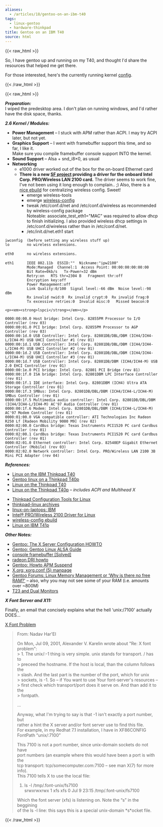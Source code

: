 ```yaml
---
aliases:
  - /articles/18/gentoo-on-an-ibm-t40
tags:
  - linux-gentoo
  - hardware-thinkpad
title: Gentoo on an IBM T40
source: html
---
```

{{< raw_html >}}

<p>So, I have gentoo up and running on my T40, and thought I'd share the resources that helped me get there.</p>

<p>For those interested, here's the currently running kernel <a href="/files/config-2.6.7-gentoo-r11" title="2.6.7-gentoo-r11">config</a>.</p>

{{< /raw_html >}}
<!--more-->
{{< raw_html >}}
<p><em><strong>Preparation:</strong></em><br />
I wiped the predesktop area. I don't plan on running windows, and I'd rather have the disk space, thanks.</p>

<p><em><strong>2.6 Kernel / Modules:</strong></em></p>

<ul>
	<li><strong>Power Management</strong> – I stuck with <span class="caps">APM</span> rather than <span class="caps">ACPI</span>. I may try <span class="caps">ACPI</span> later, but not yet.</li>
	<li><strong>Graphics Support</strong> – I went with framebuffer support this time, and so far, I like it.<br />
Make sure you compile framebuffer console support <span class="caps">INTO</span> the kernel.</li>
	<li><strong>Sound Support</strong> – Alsa + snd_i8&#215;0, as usual</li>
	<li><strong>Networking</strong>
<ul>
	<li>e1000 driver worked out of the box for the on-board Ethernet card</li>
	<li><strong>There is a new <a href="http://ipw2100.sourceforge.net/">SF project</a> providing a driver for the onboard Intel Corp. <span class="caps">PRO</span>/Wireless <span class="caps">LAN</span> 2100 card.</strong> The driver seems to work fine, I've not been using it long enough to complain.. ;) Also, there is a <a href="http://forums.gentoo.org/viewtopic.php?t=122435&amp;postdays=0&amp;postorder=asc&amp;start=1075&amp;sid=f1d28c7b904951f6d8a4e4ac6368b5b6">nice ebuild</a> for centralizing wireless config. Sweet!
	<ul>
		<li>emerge wireless-tools</li>
		<li>emerge <a href="http://forums.gentoo.org/viewtopic.php?t=122435&amp;postdays=0&amp;postorder=asc&amp;start=1075&amp;sid=f1d28c7b904951f6d8a4e4ac6368b5b6">wireless-config</a></li>
		<li>tweak /etc/conf.d/net and /etc/conf.d/wireless as recommended by wireless-config package<br />
Noteable: associate_test_eth1="MAC" was required to allow dhcp to finish initializing. I also provided wireless dhcp settings in /etc/conf.d/wireless rather than in /etc/conf.d/net.</li>
		<li>/etc/init.d/net.eth1 start</li>
	</ul></li>
	</ul></li>
	</ul>

<pre><code>iwconfig  (before setting any wireless stuff up)
lo        no wireless extensions.
</code>
<code>eth0      no wireless extensions.
</code>
<code>eth1      IEEE 802.11b  ESSID:&quot;&quot;  Nickname:&quot;ipw2100&quot;
          Mode:Managed  Channel:1  Access Point: 00:00:00:00:00:00
          Bit Rate=0kb/s   Tx-Power=32 dBm
          Retry:on   RTS thr=2304 B   Fragment thr:off
          Encryption key:off
          Power Management:off
          Link Quality:0/100  Signal level:-66 dBm  Noise level:-98 dBm
          Rx invalid nwid:0  Rx invalid crypt:0  Rx invalid frag:0
          Tx excessive retries:0  Invalid misc:0   Missed beacon:0
</code></pre>

	<p><em><strong>lspci</strong></em></p>

<pre><code>0000:00:00.0 Host bridge: Intel Corp. 82855PM Processor to I/O Controller (rev 03)
0000:00:01.0 PCI bridge: Intel Corp. 82855PM Processor to AGP Controller (rev 03)
0000:00:1d.0 USB Controller: Intel Corp. 82801DB/DBL/DBM (ICH4/ICH4-L/ICH4-M) USB UHCI Controller #1 (rev 01)
0000:00:1d.1 USB Controller: Intel Corp. 82801DB/DBL/DBM (ICH4/ICH4-L/ICH4-M) USB UHCI Controller #2 (rev 01)
0000:00:1d.2 USB Controller: Intel Corp. 82801DB/DBL/DBM (ICH4/ICH4-L/ICH4-M) USB UHCI Controller #3 (rev 01)
0000:00:1d.7 USB Controller: Intel Corp. 82801DB/DBM (ICH4/ICH4-M) USB 2.0 EHCI Controller (rev 01)
0000:00:1e.0 PCI bridge: Intel Corp. 82801 PCI Bridge (rev 81)
0000:00:1f.0 ISA bridge: Intel Corp. 82801DBM LPC Interface Controller (rev 01)
0000:00:1f.1 IDE interface: Intel Corp. 82801DBM (ICH4) Ultra ATA Storage Controller (rev 01)
0000:00:1f.3 SMBus: Intel Corp. 82801DB/DBL/DBM (ICH4/ICH4-L/ICH4-M) SMBus Controller (rev 01)
0000:00:1f.5 Multimedia audio controller: Intel Corp. 82801DB/DBL/DBM (ICH4/ICH4-L/ICH4-M) AC&#39;97 Audio Controller (rev 01)
0000:00:1f.6 Modem: Intel Corp. 82801DB/DBL/DBM (ICH4/ICH4-L/ICH4-M) AC&#39;97 Modem Controller (rev 01)
0000:01:00.0 VGA compatible controller: ATI Technologies Inc Radeon R250 Lf [Radeon Mobility 9000 M9] (rev 02)
0000:02:00.0 CardBus bridge: Texas Instruments PCI1520 PC card Cardbus Controller (rev 01)
0000:02:00.1 CardBus bridge: Texas Instruments PCI1520 PC card Cardbus Controller (rev 01)
0000:02:01.0 Ethernet controller: Intel Corp. 82540EP Gigabit Ethernet Controller (Mobile) (rev 03)
0000:02:02.0 Network controller: Intel Corp. PRO/Wireless LAN 2100 3B Mini PCI Adapter (rev 04)
</code></pre>

<p><em><strong>References:</strong></em></p>

<ul>
	<li><a href="http://www.cs.utexas.edu/users/walter/geek/linux-t40.html" title="Walter Chang">Linux on the <span class="caps">IBM</span> Thinkpad T40</a></li>
	<li><a href="http://www.ontheedge.ch/t40p.html">Gentoo linux on a Thinkpad T40p</a></li>
	<li><a href="http://bellet.info/laptop/t40.html" title="Fabrice Bellet">Linux on the Thinkpad T40</a></li>
	<li><a href="http://www.enyo.de/fw/hardware/thinkpad/" title="Florian Weimer">Linux on the Thinkpad T40p</a> – <em>includes <span class="caps">ACPI</span> and Multihead X</em></li>
</ul>

<ul>
	<li><a href="http://tpctl.sourceforge.net/">Thinkpad Configuration Tools for Linux</a></li>
	<li><a href="http://news.gmane.org/gmane.linux.hardware.thinkpad">thinkpad-linux archives</a></li>
	<li><a href="http://www.linux-on-laptops.com/ibm.html">linux-on-laptops: <span class="caps">IBM</span></a></li>
	<li><a href="http://ipw2100.sourceforge.net/">Intel&#174; <span class="caps">PRO</span>/Wireless 2100 Driver for Linux</a></li>
	<li><a href="http://forums.gentoo.org/viewtopic.php?t=122435&amp;postdays=0&amp;postorder=asc&amp;start=1075&amp;sid=f1d28c7b904951f6d8a4e4ac6368b5b6">wireless-config ebuild</a></li>
	<li><a href="http://theorie.physik.uni-wuerzburg.de/~arwagner/computer/T41p/">Linux on <span class="caps">IBM</span> T41p</a></li>
</ul>

<p><em><strong>Other Notes:</strong></em></p>

<ul>
	<li><a href="http://www.gentoo.org/doc/en/xorg-config.xml">Gentoo: The X Server Configuration <span class="caps">HOWTO</span></a></li>
  <li><a href="http://www.gentoo.org/doc/en/alsa-guide.xml">Gentoo: Gentoo Linux <span class="caps">ALSA</span> Guide</a></li>
	<li><a href="http://lists.debian.org/debian-laptop/2003/08/msg00120.html">console framebuffer [Solved]</a></li>
	<li><a href="http://bluszcz.jabberpl.org/radeon_dri_howto.txt">radeon <span class="caps">DRI</span> howto</a></li>
	<li><a href="http://gentoo-wiki.com/HOWTO_APM_Suspend">Gentoo: Howto <span class="caps">APM</span> Suspend</a></li>
	<li><a href="http://freedesktop.org/~xorg/X11R6.7.0/doc/xorg.conf.5.html">X.org: xorg.conf (5) manpage</a></li>
	<li><a href="http://forums.gentoo.org/viewtopic.php?t=175419">Gentoo Forums: Linux Memory Management or &#8216;Why is there no free <span class="caps">RAM</span>?'</a> – also, why you may not see some of your <span class="caps">RAM</span> (i.e. amounts over ~800M)</li>
	<li><a href="/2004/01/20/linuxt23-dual-monitors.html">T23 and Dual Monitors</a></li>
</ul>

<p><em><strong>X Font Server and X11:</strong></em></p>

<p>Finally, an email that concisely explains what the hell &#8216;unix:/7100' actually <span class="caps">DOES</span>&#8230; </p>

<p><a href="http://www.mail-archive.com/linux-il@cs.huji.ac.il/msg15131.html">X Font Problem</a></p>

<blockquote>
	<p>From: Nadav Har'El</p>
	<p>On Mon, Jul 09, 2001, Alexander V. Karelin wrote about
    "Re: X font problem":<br />
&gt; 1. The unix/:-1 thing is very simple. unix stands for transport. / has to<br />
&gt; preceed the hostname. If the host is local, than the column follows the<br />
&gt; slash. And the last part is the number of the port, which for unix<br />
&gt; sockets, is -1. So – if You want to use Your font-server's resources – &gt; first check which transport/port does it serve on. And than add it to the<br />
&gt; fontpath.</p>
	<p>&#8230;</p>
	<p>Anyway, what I'm trying to say is that -1 isn't exactly a port number, but<br />
rather a hint the X server and/or font server use to find this file.<br />
For example, in my Redhat 7.1 installation, I have in XF86CONFIG
            FontPath   &#8220;unix/:7100&#8221; </p>
<p>This 7100 is not a port number, since unix-domain sockets do not have<br />
port numbers (an example where this would have been a port is with the<br />
tcp transport: tcp/somecomputer.com:7100 – see man X(7) for more info).<br />
This 7100 tells X to use the local file:
<ol>
<li>ls -l /tmp/.font-unix/fs7100<br />
srwxrwxrwx    1 xfs      xfs             0 Jul  9 23:15 /tmp/.font-unix/fs7100</li>
</ol></p>
<p>Which the font server (xfs) is listening on. Note the &#8220;s&#8221; in the beggining<br />
of the ls -l line: this says this is a special unix-domain *s*ocket file.</p>
</blockquote>
{{< /raw_html >}}
